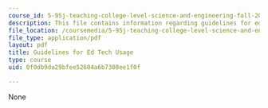 ```yaml
---
course_id: 5-95j-teaching-college-level-science-and-engineering-fall-2015
description: This file contains information regarding guidelines for ed tech usage.
file_location: /coursemedia/5-95j-teaching-college-level-science-and-engineering-fall-2015/0f0db9da29bfee52604a6b7308ee1f0f_MIT5_95JF15_Guidelines.pdf
file_type: application/pdf
layout: pdf
title: Guidelines for Ed Tech Usage
type: course
uid: 0f0db9da29bfee52604a6b7308ee1f0f

---
```

None